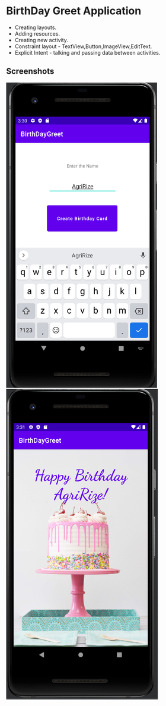 # BirthDay Greet Application
- Creating layouts.
- Adding resources.
- Creating new activity.
- Constraint layout - TextView,Button,ImageView,EditText.
- Explicit Intent - talking and passing data between activities.

## Screenshots
![img1](https://github.com/kuluruvineeth/BirthDayGreet/blob/master/Screenshots/img.png)
![imag2](https://github.com/kuluruvineeth/BirthDayGreet/blob/master/Screenshots/img_1.png)
